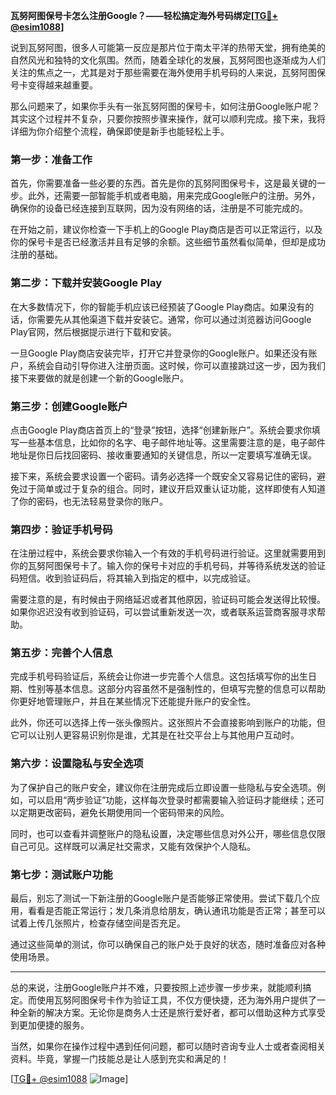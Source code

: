 **瓦努阿图保号卡怎么注册Google？——轻松搞定海外号码绑定[[TG💪+ @esim1088](https://t.me/s/esim1088)]**

说到瓦努阿图，很多人可能第一反应是那片位于南太平洋的热带天堂，拥有绝美的自然风光和独特的文化氛围。然而，随着全球化的发展，瓦努阿图也逐渐成为人们关注的焦点之一，尤其是对于那些需要在海外使用手机号码的人来说，瓦努阿图保号卡变得越来越重要。

那么问题来了，如果你手头有一张瓦努阿图的保号卡，如何注册Google账户呢？其实这个过程并不复杂，只要你按照步骤来操作，就可以顺利完成。接下来，我将详细为你介绍整个流程，确保即使是新手也能轻松上手。

### 第一步：准备工作

首先，你需要准备一些必要的东西。首先是你的瓦努阿图保号卡，这是最关键的一步。此外，还需要一部智能手机或者电脑，用来完成Google账户的注册。另外，确保你的设备已经连接到互联网，因为没有网络的话，注册是不可能完成的。

在开始之前，建议你检查一下手机上的Google Play商店是否可以正常运行，以及你的保号卡是否已经激活并且有足够的余额。这些细节虽然看似简单，但却是成功注册的基础。

### 第二步：下载并安装Google Play

在大多数情况下，你的智能手机应该已经预装了Google Play商店。如果没有的话，你需要先从其他渠道下载并安装它。通常，你可以通过浏览器访问Google Play官网，然后根据提示进行下载和安装。

一旦Google Play商店安装完毕，打开它并登录你的Google账户。如果还没有账户，系统会自动引导你进入注册页面。这时候，你可以直接跳过这一步，因为我们接下来要做的就是创建一个新的Google账户。

### 第三步：创建Google账户

点击Google Play商店首页上的“登录”按钮，选择“创建新账户”。系统会要求你填写一些基本信息，比如你的名字、电子邮件地址等。这里需要注意的是，电子邮件地址是你日后找回密码、接收重要通知的关键信息，所以一定要填写准确无误。

接下来，系统会要求设置一个密码。请务必选择一个既安全又容易记住的密码，避免过于简单或过于复杂的组合。同时，建议开启双重认证功能，这样即使有人知道了你的密码，也无法轻易登录你的账户。

### 第四步：验证手机号码

在注册过程中，系统会要求你输入一个有效的手机号码进行验证。这里就需要用到你的瓦努阿图保号卡了。输入你的保号卡对应的手机号码，并等待系统发送的验证码短信。收到验证码后，将其输入到指定的框中，以完成验证。

需要注意的是，有时候由于网络延迟或者其他原因，验证码可能会发送得比较慢。如果你迟迟没有收到验证码，可以尝试重新发送一次，或者联系运营商客服寻求帮助。

### 第五步：完善个人信息

完成手机号码验证后，系统会让你进一步完善个人信息。这包括填写你的出生日期、性别等基本信息。这部分内容虽然不是强制性的，但填写完整的信息可以帮助你更好地管理账户，并且在某些情况下还能提升账户的安全性。

此外，你还可以选择上传一张头像照片。这张照片不会直接影响到账户的功能，但它可以让别人更容易识别你是谁，尤其是在社交平台上与其他用户互动时。

### 第六步：设置隐私与安全选项

为了保护自己的账户安全，建议你在注册完成后立即设置一些隐私与安全选项。例如，可以启用“两步验证”功能，这样每次登录时都需要输入验证码才能继续；还可以定期更改密码，避免长期使用同一个密码带来的风险。

同时，也可以查看并调整账户的隐私设置，决定哪些信息对外公开，哪些信息仅限自己可见。这样既可以满足社交需求，又能有效保护个人隐私。

### 第七步：测试账户功能

最后，别忘了测试一下新注册的Google账户是否能够正常使用。尝试下载几个应用，看看是否能正常运行；发几条消息给朋友，确认通讯功能是否正常；甚至可以试着上传几张照片，检查存储空间是否充足。

通过这些简单的测试，你可以确保自己的账户处于良好的状态，随时准备应对各种使用场景。

---

总的来说，注册Google账户并不难，只要按照上述步骤一步步来，就能顺利搞定。而使用瓦努阿图保号卡作为验证工具，不仅方便快捷，还为海外用户提供了一种全新的解决方案。无论你是商务人士还是旅行爱好者，都可以借助这种方式享受到更加便捷的服务。

当然，如果你在操作过程中遇到任何问题，都可以随时咨询专业人士或者查阅相关资料。毕竟，掌握一门技能总是让人感到充实和满足的！

[[TG💪+ @esim1088](https://t.me/s/esim1088) ![Image](https://i.postimg.cc/4NQfJmqS/Snipaste-2025-05-13-00-14-12.png)]